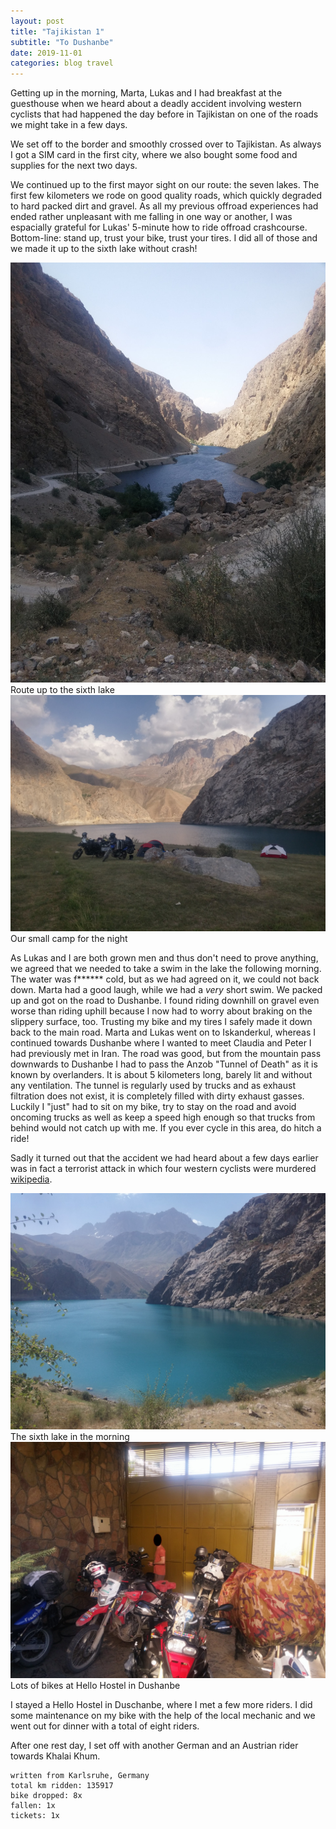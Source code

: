 ```yaml
---
layout: post
title: "Tajikistan 1"
subtitle: "To Dushanbe"
date: 2019-11-01
categories: blog travel
---
```


Getting up in the morning, Marta, Lukas and I had breakfast at the guesthouse when we heard about a deadly accident involving western cyclists that had happened the day before in Tajikistan on one of the roads we might take in a few days.

We set off to the border and smoothly crossed over to Tajikistan. As always I got a SIM card in the first city, where we also bought some food and supplies for the next two days.

We continued up to the first mayor sight on our route: the seven lakes.
The first few kilometers we rode on good quality roads, which quickly degraded to hard packed dirt and gravel.
As all my previous offroad experiences had ended rather unpleasant with me falling in one way or another, I was espacially grateful for Lukas' 5-minute how to ride offroad crashcourse.
Bottom-line: stand up, trust your bike, trust your tires.
I did all of those and we made it up to the sixth lake without crash!

![Route up to the sixth lake][img1] Route up to the sixth lake
![Our small camp for the night][img2] Our small camp for the night

As Lukas and I are both grown men and thus don't need to prove anything, we agreed that we needed to take a swim in the lake the following morning.
The water was f****** cold, but as we had agreed on it, we could not back down.
Marta had a good laugh, while we had a *very* short swim.
We packed up and got on the road to Dushanbe.
I found riding downhill on gravel even worse than riding uphill because I now had to worry about braking on the slippery surface, too.
Trusting my bike and my tires I safely made it down back to the main road.
Marta and Lukas went on to Iskanderkul, whereas I continued towards Dushanbe where I wanted to meet Claudia and Peter I had previously met in Iran.
The road was good, but from the mountain pass downwards to Dushanbe I had to pass the Anzob "Tunnel of Death" as it is known by overlanders.
It is about 5 kilometers long, barely lit and without any ventilation.
The tunnel is regularly used by trucks and as exhaust filtration does not exist, it is completely filled with dirty exhaust gasses.
Luckily I "just" had to sit on my bike, try to stay on the road and avoid oncoming trucks as well as keep a speed high enough so that trucks from behind would not catch up with me.
If you ever cycle in this area, do hitch a ride!

Sadly it turned out that the accident we had heard about a few days earlier was in fact a terrorist attack in which four western cyclists were murdered [wikipedia](https://en.wikipedia.org/wiki/Terrorist_attack_against_cyclists_in_Tajikistan).


![The sixth lake in the morning][img3] The sixth lake in the morning
![Lots of bikes at Hello Hostel in Duschanbe][img4] Lots of bikes at Hello Hostel in Dushanbe

I stayed a Hello Hostel in Duschanbe, where I met a few more riders.
I did some maintenance on my bike with the help of the local mechanic and we went out for dinner with a total of eight riders.

After one rest day, I set off with another German and an Austrian rider towards Khalai Khum.

```
written from Karlsruhe, Germany
total km ridden: 135917
bike dropped: 8x
fallen: 1x
tickets: 1x
```

[img1]: /img/20191101-tajikistan1-01.jpg
[img2]: /img/20191101-tajikistan1-02.jpg
[img3]: /img/20191101-tajikistan1-03.jpg
[img4]: /img/20191101-tajikistan1-04.jpg
